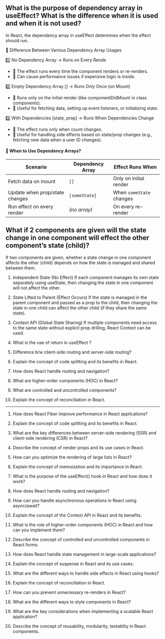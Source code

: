 ##  What is the purpose of dependency array in useEffect? What is the difference when it is used and when it is not used?
In React, the dependency array in useEffect determines when the effect should run.

🚀 Difference Between Various Dependency Array Usages

1️⃣ No Dependency Array → Runs on Every Rende
- 🔹 The effect runs every time the component renders or re-renders.
- 🔹 Can cause performance issues if expensive logic is inside.

2️⃣ Empty Dependency Array [] → Runs Only Once (on Mount)
- 🔹 Runs only on the initial render (like componentDidMount in class components).
- 🔹 Useful for fetching data, setting up event listeners, or initializing state.

3️⃣ With Dependencies [state, prop] → Runs When Dependencies Change
- 🔹 The effect runs only when count changes.
- 🔹 Useful for handling side effects based on state/prop changes (e.g., fetching new data when a user ID changes).

#### 🚨 When to Use Dependency Arrays?

| **Scenario** | **Dependency Array** | **Effect Runs When** |
|-------------|------------------|----------------|
| Fetch data on mount | `[]` | Only on initial render |
| Update when prop/state changes | `[someState]` | When `someState` changes |
| Run effect on every render | _(no array)_ | On every re-render |

## What if 2 components are given will the state change in one component will effect the other component’s state (child)?

If two components are given, whether a state change in one component affects the other (child) depends on how the state is managed and shared between them.
1. Independent State (No Effect)
  If each component manages its own state separately using useState, then changing the state in one component will not affect the other.
2. State Lifted to Parent (Effect Occurs)
  If the state is managed in the parent component and passed as a prop to the child, then changing the state in one child can affect the other child (if they share the same state).
3. Context API (Global State Sharing)
  If multiple components need access to the same state without explicit prop drilling, React Context can be used.
     
20. What is the use of return in useEffect ?
21. Difference b/w client-side routing and server-side routing?

22. Explain the concept of code splitting and its benefits in React.
23. How does React handle routing and navigation?
24. What are higher-order components (HOC) in React?
25. What are controlled and uncontrolled components?
26. Explain the concept of reconciliation in React.

--- 

1. How does React Fiber improve performance in React applications?
2. Explain the concept of code splitting and its benefits in React.
3. What are the key differences between server-side rendering (SSR) and client-side rendering (CSR) in React?
4. Describe the concept of render props and its use cases in React.
5. How can you optimize the rendering of large lists in React?

6. Explain the concept of memoization and its importance in React.
7. What is the purpose of the useEffect() hook in React and how does it work?
8. How does React handle routing and navigation?
9. How can you handle asynchronous operations in React using async/await?
10. Explain the concept of the Context API in React and its benefits.

11. What is the role of higher-order components (HOC) in React and how can you implement them?
12. Describe the concept of controlled and uncontrolled components in React forms.
13. How does React handle state management in large-scale applications?
14. Explain the concept of suspense in React and its use cases.
15. What are the different ways to handle side effects in React using hooks?

16. Explain the concept of reconciliation in React.
17. How can you prevent unnecessary re-renders in React?
18. What are the different ways to style components in React?
19. What are the key considerations when implementing a scalable React application?
20. Describe the concept of reusability, modularity, testablity in React components.
